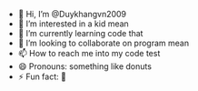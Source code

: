 - 👋 Hi, I’m @Duykhangvn2009
- 👀 I’m interested in a kid mean
- 🌱 I’m currently learning code that
- 💞️ I’m looking to collaborate on program mean
- 📫 How to reach me into my code test
- 😄 Pronouns: something like donuts 
- ⚡ Fun fact: 🗿

<!---
Duykhangvn2009/Duykhangvn2009 is a ✨ special ✨ repository because its `README.md` (this file) appears on your GitHub profile.
You can click the Preview link to take a look at your changes.
--->
